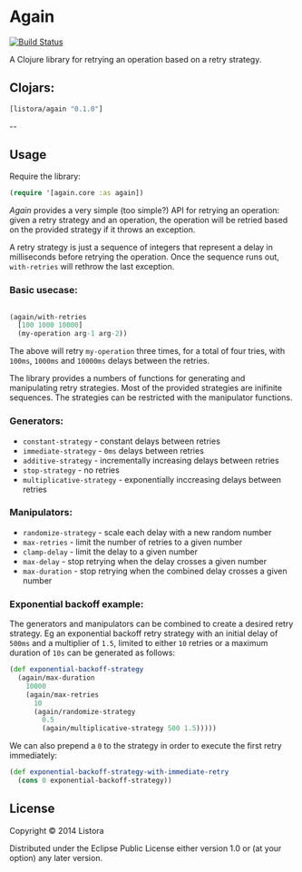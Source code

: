 # Again

[![Build Status](https://travis-ci.org/listora/again.png?branch=master)](https://travis-ci.org/listora/again)

A Clojure library for retrying an operation based on a retry strategy.

## Clojars:

```clj
[listora/again "0.1.0"]
```

--

## Usage

Require the library:

```clj
(require '[again.core :as again])
```

*Again* provides a very simple (too simple?) API for retrying an
operation: given a retry strategy and an operation, the operation will
be retried  based on the provided strategy if it throws an exception.

A retry strategy is just a sequence of integers that represent a delay
in milliseconds before retrying the operation. Once the sequence runs
out, `with-retries` will rethrow the last exception.

### Basic usecase:

```clj

(again/with-retries
  [100 1000 10000]
  (my-operation arg-1 arg-2))
```

The above will retry `my-operation` three times, for a total of four
tries, with `100ms`, `1000ms` and `10000ms` delays between the
retries.

The library provides a numbers of functions for generating and
manipulating retry strategies. Most of the provided strategies are
inifinite sequences. The strategies can be restricted with the
manipulator functions.

### Generators:

* `constant-strategy` - constant delays between retries
* `immediate-strategy` - `0ms` delays between retries
* `additive-strategy` - incrementally increasing delays between retries
* `stop-strategy` - no retries
* `multiplicative-strategy` - exponentially inccreasing delays between retries

### Manipulators:

* `randomize-strategy` - scale each delay with a new random number
* `max-retries` - limit the number of retries to a given number
* `clamp-delay` - limit the delay to a given number
* `max-delay` - stop retrying when the delay crosses a given number
* `max-duration` - stop retrying when the combined delay crosses a given number

### Exponential backoff example:

The generators and manipulators can be combined to create a desired
retry strategy. Eg an exponential backoff retry strategy with an
initial delay of `500ms` and a multiplier of `1.5`, limited to either
`10` retries or a maximum duration of `10s` can be generated as
follows:

```clj
(def exponential-backoff-strategy
  (again/max-duration
    10000
    (again/max-retries
      10
      (again/randomize-strategy
        0.5
        (again/multiplicative-strategy 500 1.5)))))
```

We can also prepend a `0` to the strategy in order to execute the
first retry immediately:

```clj
(def exponential-backoff-strategy-with-immediate-retry
  (cons 0 exponential-backoff-strategy))
```

## License

Copyright © 2014 Listora

Distributed under the Eclipse Public License either version 1.0 or (at
your option) any later version.
